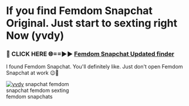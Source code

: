 # If you find Femdom Snapchat Original. Just start to sexting right Now (yvdy)

<h3>🔴 CLICK HERE 🌐==►► <a href="https://tinyurl.com/mtbk5fxa" rel="nofollow">Femdom Snapchat Updated finder</a></h3>

I found Femdom Snapchat. You'll definitely like. Just don't open Femdom Snapchat at work 😉💬

[![yvdy](https://i.imgur.com/Q8WKrnY.jpeg)](https://tinyurl.com/mtbk5fxa)
snapchat femdom<br>
snapchat femdom sexting<br>
femdom snapchats